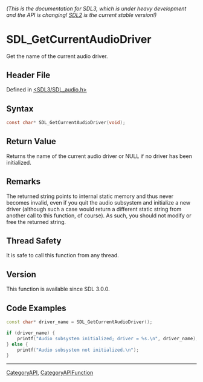 ###### (This is the documentation for SDL3, which is under heavy development and the API is changing! [SDL2](https://wiki.libsdl.org/SDL2/) is the current stable version!)
# SDL_GetCurrentAudioDriver

Get the name of the current audio driver.

## Header File

Defined in [<SDL3/SDL_audio.h>](https://github.com/libsdl-org/SDL/blob/main/include/SDL3/SDL_audio.h)

## Syntax

```c
const char* SDL_GetCurrentAudioDriver(void);

```

## Return Value

Returns the name of the current audio driver or NULL if no driver has been
initialized.

## Remarks

The returned string points to internal static memory and thus never becomes
invalid, even if you quit the audio subsystem and initialize a new driver
(although such a case would return a different static string from another
call to this function, of course). As such, you should not modify or free
the returned string.

## Thread Safety

It is safe to call this function from any thread.

## Version

This function is available since SDL 3.0.0.

## Code Examples

```c++
const char* driver_name = SDL_GetCurrentAudioDriver();

if (driver_name) {
    printf("Audio subsystem initialized; driver = %s.\n", driver_name);
} else {
    printf("Audio subsystem not initialized.\n");
}
```

----
[CategoryAPI](CategoryAPI), [CategoryAPIFunction](CategoryAPIFunction)

